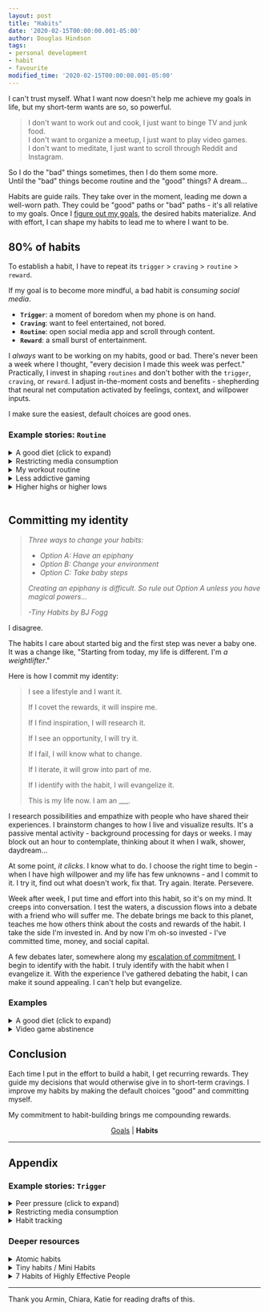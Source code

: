 ```yaml
---
layout: post
title: "Habits"
date: '2020-02-15T00:00:00.001-05:00'
author: Douglas Hindson
tags: 
- personal development
- habit
- favourite
modified_time: '2020-02-15T00:00:00.001-05:00'
---
```


I can't trust myself. What I want now doesn't help me achieve my goals in life, but my short-term wants are so, so powerful.

>I don't want to work out and cook, I just want to binge TV and junk food.<br/>
>I don't want to organize a meetup, I just want to play video games.<br/>
>I don't want to meditate, I just want to scroll through Reddit and Instagram.

So I do the "bad" things sometimes, then I do them some more.
<br/>Until the "bad" things become routine and the "good" things? A dream...

Habits are guide rails. They take over in the moment, leading me down a well-worn path. They could be "good" paths or "bad" paths - it's all relative to my goals. Once I [figure out my goals](/goals), the desired habits materialize. And with effort, I can shape my habits to lead me to where I want to be.


## 80% of habits

To establish a habit, I have to repeat its `trigger` > `craving` > `routine` > `reward`.

If my goal is to become more mindful, a bad habit is *consuming social media*.
* **`Trigger`**: a moment of boredom when my phone is on hand.
* **`Craving`**: want to feel entertained, not bored.
* **`Routine`**: open social media app and scroll through content.
* **`Reward`**: a small burst of entertainment.

 I *always* want to be working on my habits, good or bad. There's never been a week where I thought, "every decision I made this week was perfect." Practically, I invest in shaping `routines` and don't bother with the `trigger`, `craving`, or `reward`. I adjust in-the-moment costs and benefits - shepherding that neural net computation activated by feelings, context, and willpower inputs.

I make sure the easiest, default choices are good ones.

### Example stories: `Routine`

<details markdown="1">
<summary>A good diet (click to expand)</summary>

I make convenient food the "correct" choice. I have a list of meals that take 5-15min of preparation and have consistent calories and protein. I make sure to always have ingredients available for them. The meal list and ingredient measurements are on one page fastened to my kitchen stove. It would take a lot of upfront effort to eat an off-diet meal.
<br/><br/>
I put effort into buying food at the right time. I schedule buying food far in advance, making sure never to run out and need fast alternatives. I buy food when I have willpower - when I'm not tired or hungry. Under these conditions, I pick good food and avoid bad food. I eat the food I have, and all the food I have is good.
<br/><br/>
I invested time and effort to put myself in this position.
<br/><br/>
<a href="https://curiousest.com/diet/">Full post</a>
<br/>
</details>

<details markdown="1">
<summary>Restricting media consumption</summary>

Sometimes I put extraordinary effort into sabotaging bad choices. I restrict media consumption because it doesn't bring me enough value for the time I spend on it:
<br/><br/>
I enable parental controls on my tablet and phone to blocklist websites, I change my computer's <code>/etc/hosts</code> file to blocklist domains, I log into my router to blocklist IPs. I get other people to choose the passwords I need to unlock all these things. On YouTube, I unfollow channels and block content creators that I deem unproductive. On Facebook/LinkedIn/Twitter/Instagram, I unfollow friends and contacts until all newsfeed content is benign.
<br/><br/>
I still binge sometimes, taking down barriers. When I feel regret, I rebuild the walls. Then I erect stronger ones.
<br/>
</details>

<details markdown="1">
<summary>My workout routine</summary>

Working out is part of my day by default. I also treat it as the time to clear my head. I have regularly scheduled meetings on my calendar every day to work out. I make the inertia to working out as low as possible. In my last two offices, my gym was within five minutes of my desk. I also have a squat rack and weights in my bedroom as a backup.
<br/>
</details>

<details markdown="1">
<summary>Less addictive gaming</summary>

I could spend all my waking hours gaming. A big problem for me is that I find it especially hard to stop without completing something. Whether it's an hour-long multiplayer game or one act of many in a single-player game, it pains me to stop part-way through. That makes gaming take far more time, with far less flexibility. As silly as it sounds, I replaced playing video games with watching others play them on platforms like Twitch and YouTube. I got half the enjoyment but I lost the need to finish. I experienced a fraction of the addiction too.
<br/><br/>
I even found watching too addictive and time-consuming, but it was an important stepping stone to my gaming abstinence.
<br/>
</details>

<details markdown="1">
<summary>Higher highs or higher lows</summary>
A few months ago, I focused on maximizing peak productivity. My writing was 2x as productive for two weeks. Then I hit a low point and I didn't write at all for a three-month stretch. What's worth investing more in: 2x-ing peak productivity or maintaining a baseline when times get tough?

<br/>
</details>


<br/>

## Committing my identity

> *Three ways to change your habits:*
> 
> - *Option A:  Have an epiphany*
> - *Option B:  Change your environment*
> - *Option C:  Take baby steps*
> 
>*Creating an epiphany is difficult. So rule out Option A unless you have magical powers...*
>
>*-Tiny Habits by BJ Fogg*

I disagree.

The habits I care about started big and the first step was never a baby one. It was a change like, "Starting from today, my life is different. I'm *a weightlifter*."

Here is how I commit my identity:

>I see a lifestyle and I want it.
>
>If I covet the rewards, it will inspire me.
>
>If I find inspiration, I will research it.
>
>If I see an opportunity, I will try it.
>
>If I fail, I will know what to change.
>
>If I iterate, it will grow into part of me.
>
>If I identify with the habit, I will evangelize it.
>
>This is my life now. I am an ___.

I research possibilities and empathize with people who have shared their experiences. I brainstorm changes to how I live and visualize results. It's a passive mental activity - background processing for days or weeks. I may block out an hour to contemplate, thinking about it when I walk, shower, daydream...

At some point, *it clicks*. I know what to do. I choose the right time to begin - when I have high willpower and my life has few unknowns - and I commit to it. I try it, find out what doesn't work, fix that. Try again. Iterate. Persevere.

Week after week, I put time and effort into this habit, so it's on my mind. It creeps into conversation. I test the waters, a discussion flows into a debate with a friend who will suffer me. The debate brings me back to this planet, teaches me how others think about the costs and rewards of the habit. I take the side I'm invested in. And by now I'm oh-so invested - I've committed time, money, and social capital.

A few debates later, somewhere along my [escalation of commitment](https://en.wikipedia.org/wiki/Escalation_of_commitment), I begin to identify with the habit. I truly identify with the habit when I evangelize it. With the experience I've gathered debating the habit, I can make it sound appealing. I can't help but evangelize.

### Examples

<details markdown="1">
<summary>A good diet (click to expand)</summary>

"A <a href="https://curiousest.com/diet/">diet habit</a> will make me look better, feel better, look better, spend less time on food, look better..."
<br/><br/>
I contemplated the possibilities and implications until I found a path to commitment. I saw a dietician, followed their advice, and kept what worked. My diet became part of my identity. When someone talks about food, my perspective is, <i>as someone on a strict diet</i>.
<br/><br/>
Why doesn't everyone eat "correctly"? They probably don't have the awareness or tools, just like pre-diet me.
<br/>
</details>

<details markdown="1">
<summary>Video game abstinence</summary>

"Not consuming video games will give me more productivity. More time for the things I wish I spent my time on."
<br/><br/>
I thought and thought until I found the path to commitment (or in this case, wall of commitment). Each time I over-indulged, I put barriers in front of the platform I binged on. I deleted games, hid devices, threw away passwords. I became a former gamer. Gaming is part of my identity and so is its abstinence. In conversations about video games, I get excited. When the conversation drifts to present gaming, I apologize for not being up-to-date but empathize with the passion. I'm <i>a former gamer</i>.
<br/><br/>
Although I enjoyed video games, they weren't bringing me long-term rewards. Are they the best time investment? What goals do they help you achieve? Surely you can find a form of entertainment that makes you better every day.
<br/>
</details>

## Conclusion

Each time I put in the effort to build a habit, I get recurring rewards. They guide my decisions that would otherwise give in to short-term cravings. I improve my habits by making the default choices "good" and committing myself.

My commitment to habit-building brings me compounding rewards. 

<p style="text-align:center;"><a href="/goals">Goals</a> | <b>Habits</b></p>

---

## Appendix

### Example stories: `Trigger`

<details markdown="1">
<summary>Peer pressure (click to expand)</summary>

I have a friend who always tempts me with indulgent food. I shared my diet goals with them and the importance of these goals to me. I explained that I don't always have the willpower to resist, but resisting is always the right choice. I asked them to help me achieve my goals and not actively work against them.
<br/>
</details>

<details markdown="1">
<summary>Restricting media consumption</summary>

I got into a bad habit of watching TV or scrolling through social media while eating. A very hard habit to break and a huge timesink. I tried mindful eating, with no distractions, but that never stuck. I bought print subscriptions to The Economist and Harvard Business Review. I leave the magazines where I eat. Now I consume a less addictive, less time-consuming media source while I eat.
<br/>
</details>

<details markdown="1">
<summary>Habit tracking</summary>

I have a habit/gratitude/goal-tracking book, and I used to leave it beside my bed, but I often forgot. I moved it to my kitchen table where I eat in the morning and at night. I record after I eat breakfast and dinner.
<br/>
</details>

### Deeper resources

<details markdown="1">
<summary>Atomic habits</summary>

<a href="https://www.samuelthomasdavies.com/book-summaries/self-help/atomic-habits/">Book summary.</a> This was my favourite book on habits. It closely aligned with my beliefs and motivations.
<br/><br/>

<b>Choice quotes</b>
<br/><br/>
“You do not rise to the level of your goals. You fall to the level of your systems.” 
<br/><br/>

“One of the best ways to build a new habit is to identify a current habit you already do each day and then stack your new behavior on top. This is called habit stacking.”
<br/><br/>

“People with high self-control tend to spend less time in tempting situations. It’s easier to avoid temptation than resist it.”
<br/><br/>

“Habits are easier when they align with your natural abilities. Choose the habits that best suit you.”
<br/><br/>

“One of the most effective things you can do to build better habits is to join a culture where (1) your desired behavior is the normal behavior and (2) you already have something in common with the group.”
<br/><br/>

</details>

<details markdown="1">
<summary>Tiny habits / Mini Habits</summary>

<a href="https://www.samuelthomasdavies.com/book-summaries/self-help/tiny-habits/">Tiny Habits book summary.</a> <a href="https://www.samuelthomasdavies.com/book-summaries/self-help/mini-habits/">Mini habits book summary.</a> These books are similar. Their advice didn't suit me (explored in "Committing my identity").
<br/><br/>

<b>Choice quotes</b>
<br/><br/>

The essence of Tiny Habits is to take a behavior you want, make it tiny, find where it fits naturally in your life, and nurture its growth.
<br/><br/>

"The foundation of the Mini Habits system is in ‘stupid small’ steps."
<br/><br/>

"You can disrupt a behavior you don’t want by removing the prompt. This isn’t always easy, but removing the prompt is your best first move to stop a behavior from happening."
<br/><br/>

“We’re quick to blame ourselves for lack of progress, but slow to blame our strategies."
<br/>
</details>

<details markdown="1">

<summary>7 Habits of Highly Effective People</summary>

<a href="https://en.wikipedia.org/wiki/The_7_Habits_of_Highly_Effective_People">Wikipedia summary.</a> <a href="https://www.samuelthomasdavies.com/book-summaries/self-help/mini-habits/">Book summary.</a> Half the ideas in this book seem passé - like they're already ingrained into modern corporate culture. It has a 90s feel, packed with clichés (one of the habits is "Synergize"). It originated many of them.
<br/><br/>

<b>Choice quotes</b>
<br/><br/>

"Management is doing things right; leadership is doing the right things"
<br/><br/>

"If I really want to improve my situation, I can work on the one thing over which I have control - myself."
<br/><br/>

"Sow a thought, reap an action; sow an action, reap a habit; sow a habit, reap a character; sow a character, reap a destiny."
<br/><br/>

"The key is not to prioritize what’s on your schedule, but to schedule your priorities."
<br/>
</details>

---

Thank you Armin, Chiara, Katie for reading drafts of this.